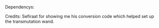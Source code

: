 Dependencys:


Credits:
Sefiraat for showing me his conversion code which helped set up the transmutation wand.